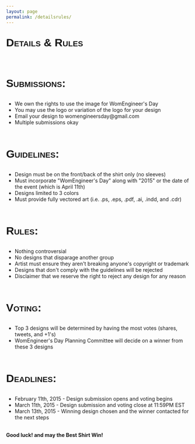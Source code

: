 ```yaml
---
layout: page
permalink: /detailsrules/
---
```

<p style="font:small-caps bold 30px Lucida Grande,Lucida Grande,sans-serif;">
<b>Details & Rules </b>
</p>
</br>
<p style="font:small-caps bold 30px Lucida Grande,Lucida Grande,sans-serif;">
<b>Submissions:</b>
</p>
<ul>
<li> We own the rights to use the image for WomEngineer's Day </li>
<li> You may use the logo or variation of the logo for your design </li>
<li> Email your design to womengineersday@gmail.com </li>
<li> Multiple submissions okay </li>
</ul>
</br>
<p style="font: small-caps bold 30px Lucida Grande,Lucida Grande,sans-serif;">
<b>Guidelines:</b>
</p>
<ul>
<li> Design must be on the front/back of the shirt only (no sleeves) </li>
<li> Must incorporate "WomEngineer's Day" along with "2015" or the date of the event (which is April 11th) </li>
<li> Designs limited to 3 colors </li>
<li> Must provide fully vectored art (i.e. .ps, .eps, .pdf, .ai, .indd, and .cdr) </li>
</ul>
</br>
<p style="font: small-caps bold 30px Lucida Grande,Lucida Grande,sans-serif;">
<b>Rules:</b>
</p>
<ul>
<li> Nothing controversial </li>
<li> No designs that disparage another group </li>
<li> Artist must ensure they aren't breaking anyone's copyright or trademark </li>
<li> Designs that don't comply with the guidelines will be rejected </li>
<li> Disclaimer that we reserve the right to reject any design for any reason </li>
</ul>
</br>
<p style="font: small-caps bold 30px Lucida Grande,Lucida Grande,sans-serif;">
<b>Voting:</b>
</p>
<ul>
<li> Top 3 designs will be determined by having the most votes (shares, tweets, and +1's) </li>
<li> WomEngineer's Day Planning Committee will decide on a winner from these 3 designs </li>
</ul>
</br>
<p style="font: small-caps bold 30px Lucida Grande,Lucida Grande,sans-serif;">
<b>Deadlines:</b>
</p>
<ul>
<li> February 11th, 2015 - Design submission opens and voting begins </li>
<li> March 11th, 2015 - Design submission and voting close at 11:59PM EST </li>
<li> March 13th, 2015 - Winning design chosen and the winner contacted for the next steps </li>
</ul>
</br>
<b> Good luck! and may the Best Shirt Win! </b>
